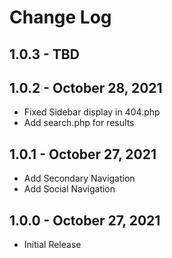 # Change Log

## 1.0.3 - TBD

## 1.0.2 - October 28, 2021
- Fixed Sidebar display in 404.php
- Add search.php for results

## 1.0.1 - October 27, 2021
- Add Secondary Navigation
- Add Social Navigation

## 1.0.0 - October 27, 2021
- Initial Release